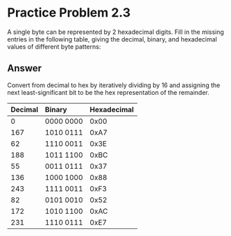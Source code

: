 # Practice Problem 2.3

A single byte can be represented by 2 hexadecimal digits. Fill in the missing entries in the following table, giving the decimal, binary, and hexadecimal values of different byte patterns:

## Answer

Convert from decimal to hex by iteratively dividing by 16 and assigning the next least-significant bit to be the hex representation of the remainder.


| Decimal   | Binary    | Hexadecimal |
| :--       | :--       | :--         |
| 0         | 0000 0000 | 0x00        |
| 167       | 1010 0111 | 0xA7        |
| 62        | 1110 0011 | 0x3E        |
| 188       | 1011 1100 | 0xBC        |
| 55        | 0011 0111 | 0x37        |
| 136       | 1000 1000 | 0x88        |
| 243       | 1111 0011 | 0xF3        |
| 82        | 0101 0010 | 0x52        |
| 172       | 1010 1100 | 0xAC        |
| 231       | 1110 0111 | 0xE7        |

